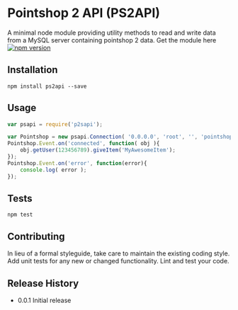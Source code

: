 Pointshop 2 API (PS2API)
=========

A minimal node module providing utility methods to read and write data from a MySQL server containing pointshop 2 data. Get the module here [![npm version](https://badge.fury.io/js/ps2api.svg)](https://badge.fury.io/js/ps2api)


## Installation

```shell
npm install ps2api --save
```

## Usage

```js
var psapi = require('p2sapi');

var Pointshop = new psapi.Connection( '0.0.0.0', 'root', '', 'pointshop_stuff' );
Pointshop.Event.on('connected', function( obj ){
	obj.getUser(123456789).giveItem('MyAwesomeItem');
});
Pointshop.Event.on('error', function(error){
	console.log( error );
});
```

## Tests

```shell
npm test
```

## Contributing

In lieu of a formal styleguide, take care to maintain the existing coding style.
Add unit tests for any new or changed functionality. Lint and test your code.

## Release History

* 0.0.1 Initial release
